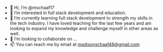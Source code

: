 - 👋 Hi, I’m @mschaaf17
- 👀 I’m interested in full stack development and education.
- 🌱 I’m currently learning full stack development to strength my skills in the tech industry. I have loved teaching for the last few years and am looking to expand my knowledge and challenge myself in other areas as well. 
- 💞️ I’m looking to collaborate on ...
- 📫 You can reach me by email at madisonschaaf48@gmail.com

<!---
mschaaf17/mschaaf17 is a ✨ special ✨ repository because its `README.md` (this file) appears on your GitHub profile.
You can click the Preview link to take a look at your changes.
--->
